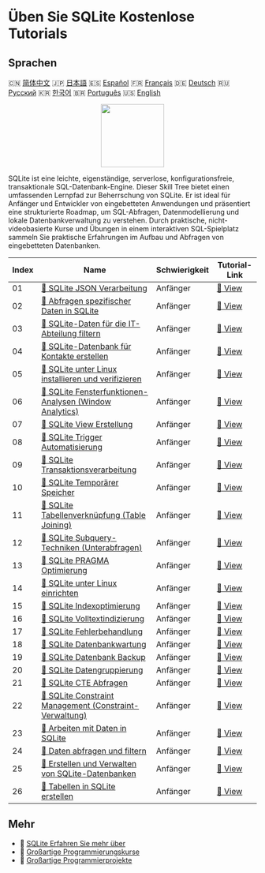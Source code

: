 # Üben Sie SQLite Kostenlose Tutorials

## Sprachen

🇨🇳 [简体中文](README_zh.md) 🇯🇵 [日本語](README_ja.md) 🇪🇸 [Español](README_es.md) 🇫🇷 [Français](README_fr.md) 🇩🇪 [Deutsch](README_de.md) 🇷🇺 [Русский](README_ru.md) 🇰🇷 [한국어](README_ko.md) 🇧🇷 [Português](README_pt.md) 🇺🇸 [English](README.md) 

<div align="center">
<img width="128px" src="https://file.labex.io/path/yNOqpRQSmPL4.png">
</div>

SQLite ist eine leichte, eigenständige, serverlose, konfigurationsfreie, transaktionale SQL-Datenbank-Engine. Dieser Skill Tree bietet einen umfassenden Lernpfad zur Beherrschung von SQLite. Er ist ideal für Anfänger und Entwickler von eingebetteten Anwendungen und präsentiert eine strukturierte Roadmap, um SQL-Abfragen, Datenmodellierung und lokale Datenbankverwaltung zu verstehen. Durch praktische, nicht-videobasierte Kurse und Übungen in einem interaktiven SQL-Spielplatz sammeln Sie praktische Erfahrungen im Aufbau und Abfragen von eingebetteten Datenbanken.

|   Index | Name                                                                                                                                    | Schwierigkeit   | Tutorial-Link                                                                                 |
|---------|-----------------------------------------------------------------------------------------------------------------------------------------|-----------------|-----------------------------------------------------------------------------------------------|
|      01 | [📖 SQLite JSON Verarbeitung](https://labex.io/de/tutorials/sqlite-sqlite-json-processing-552553)                                       | Anfänger        | [🔗 View](https://labex.io/de/tutorials/sqlite-sqlite-json-processing-552553)                 |
|      02 | [📖 Abfragen spezifischer Daten in SQLite](https://labex.io/de/tutorials/sqlite-query-specific-data-in-sqlite-552586)                   | Anfänger        | [🔗 View](https://labex.io/de/tutorials/sqlite-query-specific-data-in-sqlite-552586)          |
|      03 | [📖 SQLite-Daten für die IT-Abteilung filtern](https://labex.io/de/tutorials/sqlite-filter-sqlite-data-for-it-department-552585)        | Anfänger        | [🔗 View](https://labex.io/de/tutorials/sqlite-filter-sqlite-data-for-it-department-552585)   |
|      04 | [📖 SQLite-Datenbank für Kontakte erstellen](https://labex.io/de/tutorials/sqlite-build-sqlite-database-for-contacts-552582)            | Anfänger        | [🔗 View](https://labex.io/de/tutorials/sqlite-build-sqlite-database-for-contacts-552582)     |
|      05 | [📖 SQLite unter Linux installieren und verifizieren](https://labex.io/de/tutorials/sqlite-install-and-verify-sqlite-on-linux-552579)   | Anfänger        | [🔗 View](https://labex.io/de/tutorials/sqlite-install-and-verify-sqlite-on-linux-552579)     |
|      06 | [📖 SQLite Fensterfunktionen-Analysen (Window Analytics)](https://labex.io/de/tutorials/sqlite-sqlite-window-analytics-552561)          | Anfänger        | [🔗 View](https://labex.io/de/tutorials/sqlite-sqlite-window-analytics-552561)                |
|      07 | [📖 SQLite View Erstellung](https://labex.io/de/tutorials/sqlite-sqlite-view-creation-552560)                                           | Anfänger        | [🔗 View](https://labex.io/de/tutorials/sqlite-sqlite-view-creation-552560)                   |
|      08 | [📖 SQLite Trigger Automatisierung](https://labex.io/de/tutorials/sqlite-sqlite-trigger-automation-552559)                              | Anfänger        | [🔗 View](https://labex.io/de/tutorials/sqlite-sqlite-trigger-automation-552559)              |
|      09 | [📖 SQLite Transaktionsverarbeitung](https://labex.io/de/tutorials/sqlite-sqlite-transaction-handling-552558)                           | Anfänger        | [🔗 View](https://labex.io/de/tutorials/sqlite-sqlite-transaction-handling-552558)            |
|      10 | [📖 SQLite Temporärer Speicher](https://labex.io/de/tutorials/sqlite-sqlite-temporary-storage-552557)                                   | Anfänger        | [🔗 View](https://labex.io/de/tutorials/sqlite-sqlite-temporary-storage-552557)               |
|      11 | [📖 SQLite Tabellenverknüpfung (Table Joining)](https://labex.io/de/tutorials/sqlite-sqlite-table-joining-552556)                       | Anfänger        | [🔗 View](https://labex.io/de/tutorials/sqlite-sqlite-table-joining-552556)                   |
|      12 | [📖 SQLite Subquery-Techniken (Unterabfragen)](https://labex.io/de/tutorials/sqlite-sqlite-subquery-techniques-552555)                  | Anfänger        | [🔗 View](https://labex.io/de/tutorials/sqlite-sqlite-subquery-techniques-552555)             |
|      13 | [📖 SQLite PRAGMA Optimierung](https://labex.io/de/tutorials/sqlite-sqlite-pragma-tuning-552554)                                        | Anfänger        | [🔗 View](https://labex.io/de/tutorials/sqlite-sqlite-pragma-tuning-552554)                   |
|      14 | [📖 SQLite unter Linux einrichten](https://labex.io/de/tutorials/sqlite-setting-up-sqlite-in-linux-552335)                              | Anfänger        | [🔗 View](https://labex.io/de/tutorials/sqlite-setting-up-sqlite-in-linux-552335)             |
|      15 | [📖 SQLite Indexoptimierung](https://labex.io/de/tutorials/sqlite-sqlite-index-optimization-552552)                                     | Anfänger        | [🔗 View](https://labex.io/de/tutorials/sqlite-sqlite-index-optimization-552552)              |
|      16 | [📖 SQLite Volltextindizierung](https://labex.io/de/tutorials/sqlite-sqlite-full-text-indexing-552551)                                  | Anfänger        | [🔗 View](https://labex.io/de/tutorials/sqlite-sqlite-full-text-indexing-552551)              |
|      17 | [📖 SQLite Fehlerbehandlung](https://labex.io/de/tutorials/sqlite-sqlite-error-handling-552550)                                         | Anfänger        | [🔗 View](https://labex.io/de/tutorials/sqlite-sqlite-error-handling-552550)                  |
|      18 | [📖 SQLite Datenbankwartung](https://labex.io/de/tutorials/sqlite-sqlite-database-maintenance-552549)                                   | Anfänger        | [🔗 View](https://labex.io/de/tutorials/sqlite-sqlite-database-maintenance-552549)            |
|      19 | [📖 SQLite Datenbank Backup](https://labex.io/de/tutorials/sqlite-sqlite-database-backup-552548)                                        | Anfänger        | [🔗 View](https://labex.io/de/tutorials/sqlite-sqlite-database-backup-552548)                 |
|      20 | [📖 SQLite Datengruppierung](https://labex.io/de/tutorials/sqlite-sqlite-data-grouping-552547)                                          | Anfänger        | [🔗 View](https://labex.io/de/tutorials/sqlite-sqlite-data-grouping-552547)                   |
|      21 | [📖 SQLite CTE Abfragen](https://labex.io/de/tutorials/sqlite-sqlite-cte-queries-552546)                                                | Anfänger        | [🔗 View](https://labex.io/de/tutorials/sqlite-sqlite-cte-queries-552546)                     |
|      22 | [📖 SQLite Constraint Management (Constraint-Verwaltung)](https://labex.io/de/tutorials/sqlite-sqlite-constraint-management-552545)     | Anfänger        | [🔗 View](https://labex.io/de/tutorials/sqlite-sqlite-constraint-management-552545)           |
|      23 | [📖 Arbeiten mit Daten in SQLite](https://labex.io/de/tutorials/sqlite-working-with-data-in-sqlite-552340)                              | Anfänger        | [🔗 View](https://labex.io/de/tutorials/sqlite-working-with-data-in-sqlite-552340)            |
|      24 | [📖 Daten abfragen und filtern](https://labex.io/de/tutorials/sqlite-querying-and-filtering-data-552338)                                | Anfänger        | [🔗 View](https://labex.io/de/tutorials/sqlite-querying-and-filtering-data-552338)            |
|      25 | [📖 Erstellen und Verwalten von SQLite-Datenbanken](https://labex.io/de/tutorials/sqlite-creating-and-managing-sqlite-databases-552337) | Anfänger        | [🔗 View](https://labex.io/de/tutorials/sqlite-creating-and-managing-sqlite-databases-552337) |
|      26 | [📖 Tabellen in SQLite erstellen](https://labex.io/de/tutorials/sqlite-building-tables-in-sqlite-552336)                                | Anfänger        | [🔗 View](https://labex.io/de/tutorials/sqlite-building-tables-in-sqlite-552336)              |

## Mehr

- 🔗 [SQLite Erfahren Sie mehr über](https://labex.io/de/skilltrees/sqlite)
- 🔗 [Großartige Programmierungskurse](https://github.com/labex-labs/awesome-programming-courses)
- 🔗 [Großartige Programmierprojekte](https://github.com/labex-labs/awesome-programming-projects)

